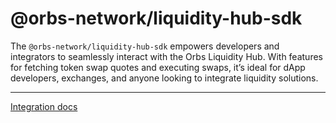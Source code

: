 # **@orbs-network/liquidity-hub-sdk**

The `@orbs-network/liquidity-hub-sdk` empowers developers and integrators to seamlessly interact with the Orbs Liquidity Hub. With features for fetching token swap quotes and executing swaps, it’s ideal for dApp developers, exchanges, and anyone looking to integrate liquidity solutions.

---

[Integration docs](https://docs.orbs.network/orbs-integrations)